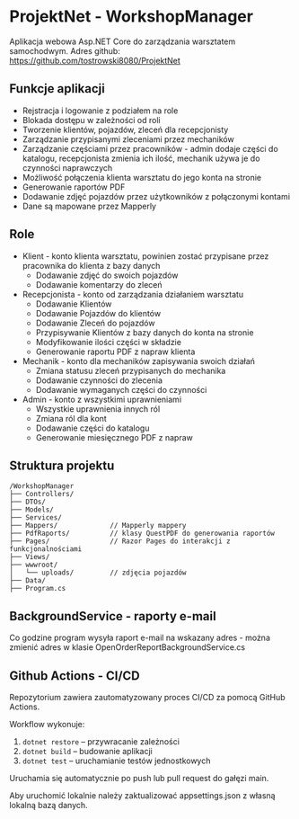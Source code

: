 # ProjektNet - WorkshopManager

Aplikacja webowa Asp.NET Core do zarządzania warsztatem samochodwym.
Adres github: https://github.com/tostrowski8080/ProjektNet

## Funkcje aplikacji

- Rejstracja i logowanie z podziałem na role
- Blokada dostępu w zależności od roli
- Tworzenie klientów, pojazdów, zleceń dla recepcjonisty
- Zarządzanie przypisanymi zleceniami przez mechaników
- Zarządzanie częściami przez pracowników - admin dodaje części do katalogu, recepcjonista zmienia ich ilość, mechanik używa je do czynności naprawczych
- Możliwość połączenia klienta warsztatu do jego konta na stronie
- Generowanie raportów PDF
- Dodawanie zdjęć pojazdów przez użytkowników z połączonymi kontami
- Dane są mapowane przez Mapperly

## Role

- Klient - konto klienta warsztatu, powinien zostać przypisane przez pracownika do klienta z bazy danych
    - Dodawanie zdjęć do swoich pojazdów
    - Dodawanie komentarzy do zleceń
- Recepcjonista - konto od zarządzania działaniem warsztatu
    - Dodawanie Klientów
    - Dodawanie Pojazdów do klientów
    - Dodawanie Zleceń do pojazdów
    - Przypisywanie Klientów z bazy danych do konta na stronie
    - Modyfikowanie ilości części w składzie
    - Generowanie raportu PDF z napraw klienta
- Mechanik - konto dla mechaników zapisywania swoich działań
    - Zmiana statusu zleceń przypisanych do mechanika
    - Dodawanie czynności do zlecenia
    - Dodawanie wymaganych części do czynności
- Admin - konto z wszystkimi uprawnieniami
    - Wszystkie uprawnienia innych ról
    - Zmiana ról dla kont
    - Dodawanie części do katalogu
    - Generowanie miesięcznego PDF z napraw

## Struktura projektu

```
/WorkshopManager
├── Controllers/
├── DTOs/
├── Models/
├── Services/
├── Mappers/             // Mapperly mappery
├── PdfRaports/          // klasy QuestPDF do generowania raportów
├── Pages/               // Razor Pages do interakcji z funkcjonalnościami
├── Views/
├── wwwroot/
│   └── uploads/         // zdjęcia pojazdów
├── Data/
├── Program.cs
```

## BackgroundService - raporty e-mail

Co godzine program wysyła raport e-mail na wskazany adres - można zmienić adres w klasie OpenOrderReportBackgroundService.cs

## Github Actions - CI/CD

Repozytorium zawiera zautomatyzowany proces CI/CD za pomocą GitHub Actions.

Workflow wykonuje:

1. `dotnet restore` – przywracanie zależności
2. `dotnet build` – budowanie aplikacji
3. `dotnet test` – uruchamianie testów jednostkowych

Uruchamia się automatycznie po push lub pull request do gałęzi main.

Aby uruchomić lokalnie należy zaktualizować appsettings.json z własną lokalną bazą danych.